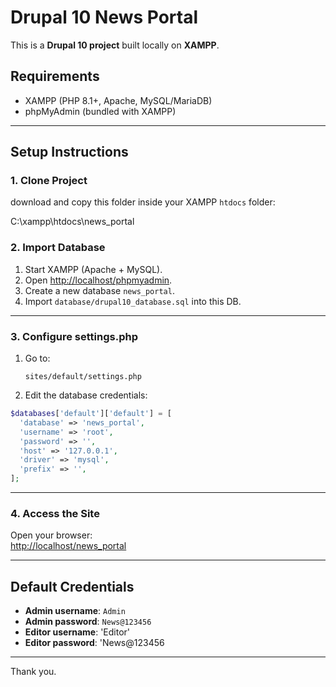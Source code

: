 # Drupal 10 News Portal

This is a **Drupal 10 project** built locally on **XAMPP**.  

## Requirements
- XAMPP (PHP 8.1+, Apache, MySQL/MariaDB)
- phpMyAdmin (bundled with XAMPP)

---

## Setup Instructions

### 1. Clone Project
download and copy this folder inside your XAMPP `htdocs` folder:

C:\xampp\htdocs\news_portal


### 2. Import Database
1. Start XAMPP (Apache + MySQL).  
2. Open [http://localhost/phpmyadmin](http://localhost/phpmyadmin).  
3. Create a new database `news_portal`.  
4. Import `database/drupal10_database.sql` into this DB.  

---

### 3. Configure settings.php
1. Go to:  
   ```
   sites/default/settings.php
   ```
2. Edit the database credentials:  

```php
$databases['default']['default'] = [
  'database' => 'news_portal',
  'username' => 'root',
  'password' => '',
  'host' => '127.0.0.1',
  'driver' => 'mysql',
  'prefix' => '',
];
```

---

### 4. Access the Site
Open your browser:  
[http://localhost/news_portal](http://localhost/news_portal)  

---

## Default Credentials
- **Admin username**: `Admin`  
- **Admin password**: `News@123456`  
- **Editor username**: 'Editor'
- **Editor password**: 'News@123456

---
Thank you.
